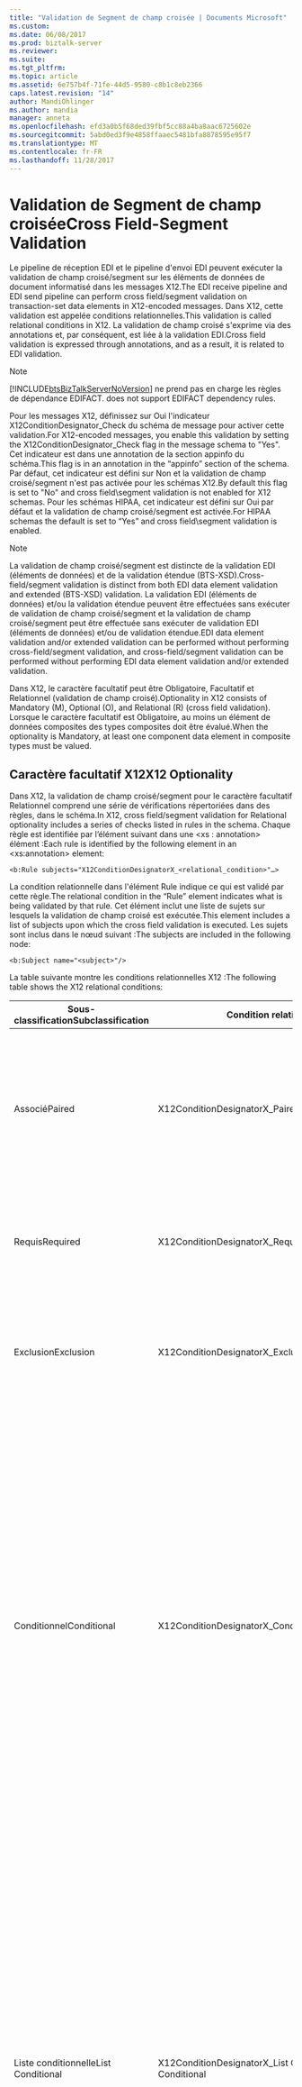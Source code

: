 ```yaml
---
title: "Validation de Segment de champ croisée | Documents Microsoft"
ms.custom: 
ms.date: 06/08/2017
ms.prod: biztalk-server
ms.reviewer: 
ms.suite: 
ms.tgt_pltfrm: 
ms.topic: article
ms.assetid: 6e757b4f-71fe-44d5-9580-c8b1c8eb2366
caps.latest.revision: "14"
author: MandiOhlinger
ms.author: mandia
manager: anneta
ms.openlocfilehash: efd3a0b5f68ded39fbf5cc88a4ba8aac6725602e
ms.sourcegitcommit: 5abd0ed3f9e4858ffaaec5481bfa8878595e95f7
ms.translationtype: MT
ms.contentlocale: fr-FR
ms.lasthandoff: 11/28/2017
---
```

# <a name="cross-field-segment-validation"></a><span data-ttu-id="48e45-102">Validation de Segment de champ croisée</span><span class="sxs-lookup"><span data-stu-id="48e45-102">Cross Field-Segment Validation</span></span>
<span data-ttu-id="48e45-103">Le pipeline de réception EDI et le pipeline d'envoi EDI peuvent exécuter la validation de champ croisé/segment sur les éléments de données de document informatisé dans les messages X12.</span><span class="sxs-lookup"><span data-stu-id="48e45-103">The EDI receive pipeline and EDI send pipeline can perform cross field/segment validation on transaction-set data elements in X12-encoded messages.</span></span> <span data-ttu-id="48e45-104">Dans X12, cette validation est appelée conditions relationnelles.</span><span class="sxs-lookup"><span data-stu-id="48e45-104">This validation is called relational conditions in X12.</span></span> <span data-ttu-id="48e45-105">La validation de champ croisé s'exprime via des annotations et, par conséquent, est liée à la validation EDI.</span><span class="sxs-lookup"><span data-stu-id="48e45-105">Cross field validation is expressed through annotations, and as a result, it is related to EDI validation.</span></span>  
  
> [!NOTE]
>  [!INCLUDE[btsBizTalkServerNoVersion](../includes/btsbiztalkservernoversion-md.md)]<span data-ttu-id="48e45-106"> ne prend pas en charge les règles de dépendance EDIFACT.</span><span class="sxs-lookup"><span data-stu-id="48e45-106"> does not support EDIFACT dependency rules.</span></span>  
  
 <span data-ttu-id="48e45-107">Pour les messages X12, définissez sur Oui l'indicateur X12ConditionDesignator_Check du schéma de message pour activer cette validation.</span><span class="sxs-lookup"><span data-stu-id="48e45-107">For X12-encoded messages, you enable this validation by setting the X12ConditionDesignator_Check flag in the message schema to "Yes".</span></span> <span data-ttu-id="48e45-108">Cet indicateur est dans une annotation de la section appinfo du schéma.</span><span class="sxs-lookup"><span data-stu-id="48e45-108">This flag is in an annotation in the “appinfo” section of the schema.</span></span> <span data-ttu-id="48e45-109">Par défaut, cet indicateur est défini sur Non et la validation de champ croisé/segment n'est pas activée pour les schémas X12.</span><span class="sxs-lookup"><span data-stu-id="48e45-109">By default this flag is set to "No" and cross field\segment validation is not enabled for X12 schemas.</span></span> <span data-ttu-id="48e45-110">Pour les schémas HIPAA, cet indicateur est défini sur Oui par défaut et la validation de champ croisé/segment est activée.</span><span class="sxs-lookup"><span data-stu-id="48e45-110">For HIPAA schemas the default is set to “Yes” and cross field\segment validation is enabled.</span></span>  
  
> [!NOTE]
>  <span data-ttu-id="48e45-111">La validation de champ croisé/segment est distincte de la validation EDI (éléments de données) et de la validation étendue (BTS-XSD).</span><span class="sxs-lookup"><span data-stu-id="48e45-111">Cross-field/segment validation is distinct from both EDI data element validation and extended (BTS-XSD) validation.</span></span> <span data-ttu-id="48e45-112">La validation EDI (éléments de données) et/ou la validation étendue peuvent être effectuées sans exécuter de validation de champ croisé/segment et la validation de champ croisé/segment peut être effectuée sans exécuter de validation EDI (éléments de données) et/ou de validation étendue.</span><span class="sxs-lookup"><span data-stu-id="48e45-112">EDI data element validation and/or extended validation can be performed without performing cross-field/segment validation, and cross-field/segment validation can be performed without performing EDI data element validation and/or extended validation.</span></span>  
  
 <span data-ttu-id="48e45-113">Dans X12, le caractère facultatif peut être Obligatoire, Facultatif et Relationnel (validation de champ croisé).</span><span class="sxs-lookup"><span data-stu-id="48e45-113">Optionality in X12 consists of Mandatory (M), Optional (O), and Relational (R) (cross field validation).</span></span> <span data-ttu-id="48e45-114">Lorsque le caractère facultatif est Obligatoire, au moins un élément de données composites des types composites doit être évalué.</span><span class="sxs-lookup"><span data-stu-id="48e45-114">When the optionality is Mandatory, at least one component data element in composite types must be valued.</span></span>  
  
## <a name="x12-optionality"></a><span data-ttu-id="48e45-115">Caractère facultatif X12</span><span class="sxs-lookup"><span data-stu-id="48e45-115">X12 Optionality</span></span>  
 <span data-ttu-id="48e45-116">Dans X12, la validation de champ croisé/segment pour le caractère facultatif Relationnel comprend une série de vérifications répertoriées dans des règles, dans le schéma.</span><span class="sxs-lookup"><span data-stu-id="48e45-116">In X12, cross field/segment validation for Relational optionality includes a series of checks listed in rules in the schema.</span></span> <span data-ttu-id="48e45-117">Chaque règle est identifiée par l’élément suivant dans une \<xs : annotation\> élément :</span><span class="sxs-lookup"><span data-stu-id="48e45-117">Each rule is identified by the following element in an \<xs:annotation\> element:</span></span>  
  
```  
<b:Rule subjects="X12ConditionDesignatorX_<relational_condition>"…>  
```  
  
 <span data-ttu-id="48e45-118">La condition relationnelle dans l'élément Rule indique ce qui est validé par cette règle.</span><span class="sxs-lookup"><span data-stu-id="48e45-118">The relational condition in the “Rule” element indicates what is being validated by that rule.</span></span> <span data-ttu-id="48e45-119">Cet élément inclut une liste de sujets sur lesquels la validation de champ croisé est exécutée.</span><span class="sxs-lookup"><span data-stu-id="48e45-119">This element includes a list of subjects upon which the cross field validation is executed.</span></span> <span data-ttu-id="48e45-120">Les sujets sont inclus dans le nœud suivant :</span><span class="sxs-lookup"><span data-stu-id="48e45-120">The subjects are included in the following node:</span></span>  
  
```  
<b:Subject name="<subject>"/>  
```  
  
 <span data-ttu-id="48e45-121">La table suivante montre les conditions relationnelles X12 :</span><span class="sxs-lookup"><span data-stu-id="48e45-121">The following table shows the X12 relational conditions:</span></span>  
  
|<span data-ttu-id="48e45-122">Sous-classification</span><span class="sxs-lookup"><span data-stu-id="48e45-122">Subclassification</span></span>|<span data-ttu-id="48e45-123">Condition relationnelle</span><span class="sxs-lookup"><span data-stu-id="48e45-123">Relational Condition</span></span>|<span data-ttu-id="48e45-124"> Description</span><span class="sxs-lookup"><span data-stu-id="48e45-124">Description</span></span>|  
|-----------------------|--------------------------|-----------------|  
|<span data-ttu-id="48e45-125">Associé</span><span class="sxs-lookup"><span data-stu-id="48e45-125">Paired</span></span>|<span data-ttu-id="48e45-126">X12ConditionDesignatorX_Paired</span><span class="sxs-lookup"><span data-stu-id="48e45-126">X12ConditionDesignatorX_Paired</span></span>|<span data-ttu-id="48e45-127">Si l'un des éléments du sujet spécifiés dans la condition relationnelle est présent, tous les éléments du sujet spécifiés doivent être présents.</span><span class="sxs-lookup"><span data-stu-id="48e45-127">If any of the subject elements specified in the relational condition is present, then all of the subject elements specified must be present.</span></span>|  
|<span data-ttu-id="48e45-128">Requis</span><span class="sxs-lookup"><span data-stu-id="48e45-128">Required</span></span>|<span data-ttu-id="48e45-129">X12ConditionDesignatorX_Required</span><span class="sxs-lookup"><span data-stu-id="48e45-129">X12ConditionDesignatorX_Required</span></span>|<span data-ttu-id="48e45-130">Au moins un des éléments du sujet spécifiés dans la condition relationnelle doit être présent.</span><span class="sxs-lookup"><span data-stu-id="48e45-130">At least one of the subject elements specified in the relational condition must be present.</span></span>|  
|<span data-ttu-id="48e45-131">Exclusion</span><span class="sxs-lookup"><span data-stu-id="48e45-131">Exclusion</span></span>|<span data-ttu-id="48e45-132">X12ConditionDesignatorX_Exclusion</span><span class="sxs-lookup"><span data-stu-id="48e45-132">X12ConditionDesignatorX_Exclusion</span></span>|<span data-ttu-id="48e45-133">Pas plus d'un des éléments du sujet spécifiés dans la condition relationnelle ne peut être présent.</span><span class="sxs-lookup"><span data-stu-id="48e45-133">Not more than one of the subject elements specified in the relational condition may be present.</span></span>|  
|<span data-ttu-id="48e45-134">Conditionnel</span><span class="sxs-lookup"><span data-stu-id="48e45-134">Conditional</span></span>|<span data-ttu-id="48e45-135">X12ConditionDesignatorX_Conditional</span><span class="sxs-lookup"><span data-stu-id="48e45-135">X12ConditionDesignatorX_Conditional</span></span>|<span data-ttu-id="48e45-136">Si le premier élément du sujet spécifié dans la condition relationnelle est présent, tous les autres éléments du sujet doivent être présents.</span><span class="sxs-lookup"><span data-stu-id="48e45-136">If the first subject element specified in the relational condition is present, then all other subject elements must be present.</span></span> <span data-ttu-id="48e45-137">N'importe quel élément non spécifié comme premier élément de la condition peut apparaître sans que le premier élément ne soit nécessairement présent.</span><span class="sxs-lookup"><span data-stu-id="48e45-137">Any or all of the elements not specified as the first element in the condition may appear without requiring that the first element be present.</span></span> <span data-ttu-id="48e45-138">L'ordre des éléments dans la condition ne doit pas nécessairement être le même que celui des éléments de données dans les segments de données.</span><span class="sxs-lookup"><span data-stu-id="48e45-138">The order of the elements in the condition does not have to be the same as the order of the data elements in the data segments.</span></span>|  
|<span data-ttu-id="48e45-139">Liste conditionnelle</span><span class="sxs-lookup"><span data-stu-id="48e45-139">List Conditional</span></span>|<span data-ttu-id="48e45-140">X12ConditionDesignatorX_List Conditional</span><span class="sxs-lookup"><span data-stu-id="48e45-140">X12ConditionDesignatorX_List Conditional</span></span>|<span data-ttu-id="48e45-141">Si le premier élément du sujet spécifié dans la condition relationnelle est présent, au moins un des éléments du sujet restants doit être présent.</span><span class="sxs-lookup"><span data-stu-id="48e45-141">If the first subject element specified in the relational condition is present, then at least one of the remaining subject elements must be present.</span></span> <span data-ttu-id="48e45-142">N'importe quel élément non spécifié comme premier élément de la condition peut apparaître sans que le premier élément ne soit nécessairement présent.</span><span class="sxs-lookup"><span data-stu-id="48e45-142">Any or all of the elements not specified as the first element in the condition may appear without requiring that the first element be present.</span></span> <span data-ttu-id="48e45-143">L'ordre des éléments dans la condition ne doit pas nécessairement être le même que celui des éléments de données dans les segments de données.</span><span class="sxs-lookup"><span data-stu-id="48e45-143">The order of the elements in the condition does not have to be the same as the order of the data elements in the data segments.</span></span>|  
  
## <a name="see-also"></a><span data-ttu-id="48e45-144">Voir aussi</span><span class="sxs-lookup"><span data-stu-id="48e45-144">See Also</span></span>  
 [<span data-ttu-id="48e45-145">Validation des messages EDI</span><span class="sxs-lookup"><span data-stu-id="48e45-145">EDI Message Validation</span></span>](../core/edi-message-validation.md)